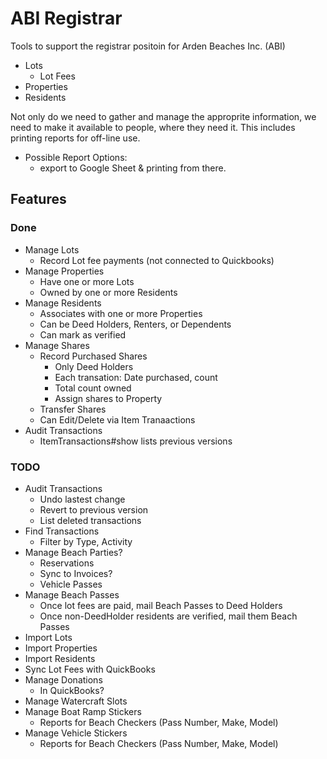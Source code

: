 # ABI Registrar

Tools to support the registrar positoin for Arden Beaches Inc. (ABI)
- Lots
  - Lot Fees
- Properties
- Residents

Not only do we need to gather and manage the approprite information, we need to make it available to people, where they need it. This includes printing reports for off-line use.
- Possible Report Options: 
  - export to Google Sheet & printing from there.

## Features

### Done

  - Manage Lots
    - Record Lot fee payments (not connected to Quickbooks)
  - Manage Properties
    - Have one or more Lots
    - Owned by one or more Residents
  - Manage Residents
    - Associates with one or more Properties
    - Can be Deed Holders, Renters, or Dependents
    - Can mark as verified
  - Manage Shares
    - Record Purchased Shares
      - Only Deed Holders
      - Each transation: Date purchased, count
      - Total count owned
      - Assign shares to Property
    - Transfer Shares
    - Can Edit/Delete via Item Tranaactions
  - Audit Transactions
    - ItemTransactions#show lists previous versions

### TODO
  - Audit Transactions
    - Undo lastest change
    - Revert to previous version
    - List deleted transactions
  - Find Transactions
    - Filter by Type, Activity
  - Manage Beach Parties?
    - Reservations 
    - Sync to Invoices?
    - Vehicle Passes
  - Manage Beach Passes
    - Once lot fees are paid, mail Beach Passes to Deed Holders
    - Once non-DeedHolder residents are verified, mail them Beach Passes
  - Import Lots
  - Import Properties
  - Import Residents
  - Sync Lot Fees with QuickBooks
  - Manage Donations
    - In QuickBooks?
  - Manage Watercraft Slots
  - Manage Boat Ramp Stickers
    - Reports for Beach Checkers (Pass Number, Make, Model)
  - Manage Vehicle Stickers
    - Reports for Beach Checkers (Pass Number, Make, Model)